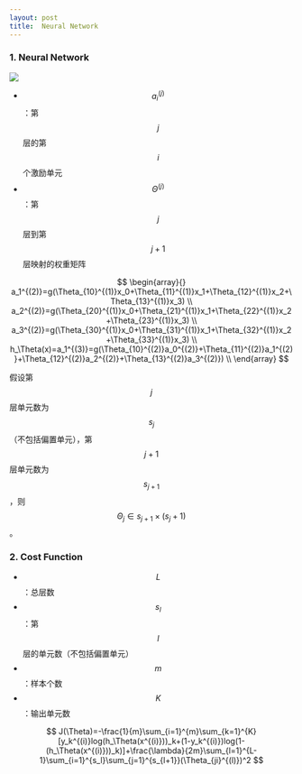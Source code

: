 ```yaml
---
layout: post
title:  Neural Network
---
```


### 1. Neural Network

![]({{site.baseurl}}/images/stanford-ml/neural-network-1.svg)

- $$ a_i^{(j)}$$：第 $$j$$ 层的第 $$i$$ 个激励单元
- $$ \Theta^{(j)} $$：第 $$j$$ 层到第 $$j+1$$ 层映射的权重矩阵

$$
\begin{array}{}
a_1^{(2)}=g(\Theta_{10}^{(1)}x_0+\Theta_{11}^{(1)}x_1+\Theta_{12}^{(1)}x_2+\Theta_{13}^{(1)}x_3) \\
a_2^{(2)}=g(\Theta_{20}^{(1)}x_0+\Theta_{21}^{(1)}x_1+\Theta_{22}^{(1)}x_2+\Theta_{23}^{(1)}x_3) \\
a_3^{(2)}=g(\Theta_{30}^{(1)}x_0+\Theta_{31}^{(1)}x_1+\Theta_{32}^{(1)}x_2+\Theta_{33}^{(1)}x_3) \\
h_\Theta(x)=a_1^{(3)}=g(\Theta_{10}^{(2)}a_0^{(2)}+\Theta_{11}^{(2)}a_1^{(2)}+\Theta_{12}^{(2)}a_2^{(2)}+\Theta_{13}^{(2)}a_3^{(2)}) \\
\end{array}
$$

假设第 $$j$$ 层单元数为 $$s_j$$（不包括偏置单元），第 $$j+1$$ 层单元数为 $$s_{j+1}$$，则 $$ \Theta_j \in s_{j+1}\times(s_j+1) $$。

### 2. Cost Function

- $$L$$：总层数
- $$s_l$$：第 $$l$$ 层的单元数（不包括偏置单元）
- $$m$$：样本个数
- $$K$$：输出单元数

$$ J(\Theta)=-\frac{1}{m}\sum_{i=1}^{m}\sum_{k=1}^{K}[y_k^{(i)}log(h_\Theta(x^{(i)}))_k+(1-y_k^{(i)})log(1-(h_\Theta(x^{(i)}))_k)]+\frac{\lambda}{2m}\sum_{l=1}^{L-1}\sum_{i=1}^{s_l}\sum_{j=1}^{s_{l+1}}(\Theta_{ji}^{(l)})^2 $$
